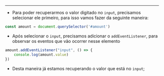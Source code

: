 ___
- Para poder recuperarmos o valor digitado no `input`, precisamos selecionar ele primeiro, para isso vamos fazer da seguinte maneira:
```js
const amount = document.querySelector('#amount')
```
- Após selecionar o `input`, precisamos adicionar o `addEventListener`, para observar os eventos que vão ocorrer nesse elemento
```js
amount.addEventListener("input", () => {
	console.log(amount.value)
})
```
- Desta maneira já estamos recuperando o valor que está no `input`;
